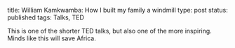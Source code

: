 title: William Kamkwamba: How I built my family a windmill
type: post
status: published
tags: Talks, TED


This is one of the shorter TED talks, but also one of the more inspiring. Minds like this will save Africa. 
